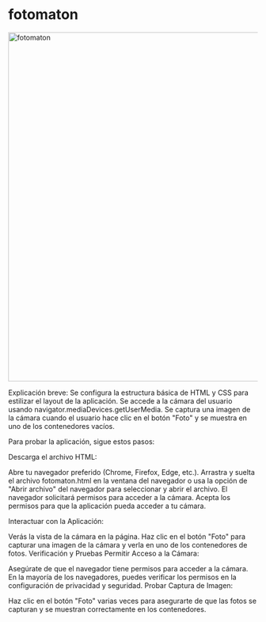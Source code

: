 # fotomaton

<img width="706" alt="fotomaton" src="https://github.com/user-attachments/assets/2b3362c0-195a-4719-94aa-8c5a8b0cea4a">

Explicación breve:
Se configura la estructura básica de HTML y CSS para estilizar el layout de la aplicación.
Se accede a la cámara del usuario usando navigator.mediaDevices.getUserMedia.
Se captura una imagen de la cámara cuando el usuario hace clic en el botón "Foto" y se muestra en uno de los contenedores vacíos.

Para probar la aplicación, sigue estos pasos:

Descarga el archivo HTML:

Abre tu navegador preferido (Chrome, Firefox, Edge, etc.).
Arrastra y suelta el archivo fotomaton.html en la ventana del navegador o usa la opción de "Abrir archivo" del navegador para seleccionar y abrir el archivo.
El navegador solicitará permisos para acceder a la cámara. Acepta los permisos para que la aplicación pueda acceder a tu cámara.

Interactuar con la Aplicación:

Verás la vista de la cámara en la página.
Haz clic en el botón "Foto" para capturar una imagen de la cámara y verla en uno de los contenedores de fotos.
Verificación y Pruebas
Permitir Acceso a la Cámara:

Asegúrate de que el navegador tiene permisos para acceder a la cámara.
En la mayoría de los navegadores, puedes verificar los permisos en la configuración de privacidad y seguridad.
Probar Captura de Imagen:

Haz clic en el botón "Foto" varias veces para asegurarte de que las fotos se capturan y se muestran correctamente en los contenedores.
